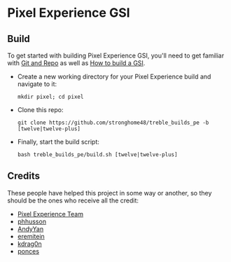 # Pixel Experience GSI

## Build
To get started with building Pixel Experience GSI, you'll need to get familiar with [Git and Repo](https://source.android.com/source/using-repo.html) as well as [How to build a GSI](https://github.com/phhusson/treble_experimentations/wiki/How-to-build-a-GSI%3F).
- Create a new working directory for your Pixel Experience build and navigate to it:
    ```
    mkdir pixel; cd pixel
    ```
- Clone this repo:
    ```
    git clone https://github.com/stronghome48/treble_builds_pe -b [twelve|twelve-plus]
    ```
- Finally, start the build script:
    ```
    bash treble_builds_pe/build.sh [twelve|twelve-plus]
    ```

## Credits
These people have helped this project in some way or another, so they should be the ones who receive all the credit:
- [Pixel Experience Team](https://download.pixelexperience.org/about)
- [phhusson](https://github.com/phhusson)
- [AndyYan](https://github.com/AndyCGYan)
- [eremitein](https://github.com/eremitein)
- [kdrag0n](https://github.com/kdrag0n)
- [ponces](https://github.com/ponces)
